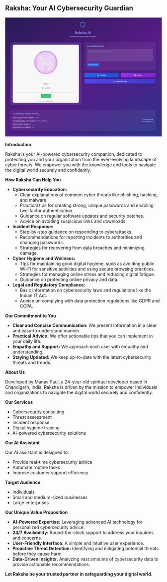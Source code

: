 ## **Raksha: Your AI Cybersecurity Guardian**

![image](https://github.com/themanavpaul/project-raksha/blob/main/public/raksha.png.jpg)

**Introduction**

Raksha is your AI-powered cybersecurity companion, dedicated to protecting you and your organization from the ever-evolving landscape of cyber threats. We empower you with the knowledge and tools to navigate the digital world securely and confidently. 

**How Raksha Can Help You**

* **Cybersecurity Education:**
  * Clear explanations of common cyber threats like phishing, hacking, and malware.
  * Practical tips for creating strong, unique passwords and enabling two-factor authentication.
  * Guidance on regular software updates and security patches.
  * Advice on avoiding suspicious links and downloads.
* **Incident Response:**
  * Step-by-step guidance on responding to cyberattacks.
  * Recommendations for reporting incidents to authorities and changing passwords.
  * Strategies for recovering from data breaches and minimizing damage.
* **Cyber Hygiene and Wellness:**
  * Tips for maintaining good digital hygiene, such as avoiding public Wi-Fi for sensitive activities and using secure browsing practices.
  * Strategies for managing online stress and reducing digital fatigue.
  * Guidance on protecting online privacy and data.
* **Legal and Regulatory Compliance:**
  * Basic information on cybersecurity laws and regulations like the Indian IT Act.
  * Advice on complying with data protection regulations like GDPR and CCPA.

**Our Commitment to You**

* **Clear and Concise Communication:** We present information in a clear and easy-to-understand manner.
* **Practical Advice:** We offer actionable tips that you can implement in your daily life.
* **Empathy and Support:** We approach each user with empathy and understanding.
* **Staying Updated:** We keep up-to-date with the latest cybersecurity threats and trends.

**About Us**

Developed by Manav Paul, a 24-year-old spiritual developer based in Chandigarh, India, Raksha is driven by the mission to empower individuals and organizations to navigate the digital world securely and confidently.

**Our Services**

* Cybersecurity consulting
* Threat assessment
* Incident response
* Digital hygiene training
* AI-powered cybersecurity solutions

**Our AI Assistant**

Our AI assistant is designed to:

* Provide real-time cybersecurity advice
* Automate routine tasks
* Improve customer support efficiency

**Target Audience**

* Individuals
* Small and medium-sized businesses
* Large enterprises

**Our Unique Value Proposition**

* **AI-Powered Expertise:** Leveraging advanced AI technology for personalized cybersecurity advice.
* **24/7 Availability:** Round-the-clock support to address your inquiries and concerns.
* **User-Friendly Interface:** A simple and intuitive user experience.
* **Proactive Threat Detection:** Identifying and mitigating potential threats before they cause harm.
* **Data-Driven Insights:** Analyzing vast amounts of cybersecurity data to provide actionable recommendations.

**Let Raksha be your trusted partner in safeguarding your digital world.**
